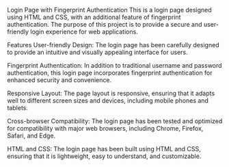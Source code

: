 Login Page with Fingerprint Authentication
This is a login page designed using HTML and CSS, with an additional feature of fingerprint authentication. The purpose of this project is to provide a secure and user-friendly login experience for web applications.

Features
User-friendly Design: The login page has been carefully designed to provide an intuitive and visually appealing interface for users.

Fingerprint Authentication: In addition to traditional username and password authentication, this login page incorporates fingerprint authentication for enhanced security and convenience.

Responsive Layout: The page layout is responsive, ensuring that it adapts well to different screen sizes and devices, including mobile phones and tablets.

Cross-browser Compatibility: The login page has been tested and optimized for compatibility with major web browsers, including Chrome, Firefox, Safari, and Edge.

HTML and CSS: The login page has been built using HTML and CSS, ensuring that it is lightweight, easy to understand, and customizable.